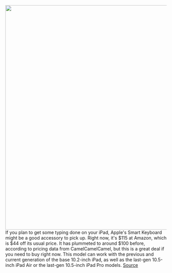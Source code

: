 <img src='https://cdn.vox-cdn.com/thumbor/tYT2TxgqyyF47xbV6kOB9zZii08=/0x0:2040x1360/1200x800/filters:focal(796x550:1122x876)/cdn.vox-cdn.com/uploads/chorus_image/image/69677147/vpavic_190829_3709_1169.0.jpg' width='700px' /><br/>
If you plan to get some typing done on your iPad, Apple's Smart Keyboard might be a good accessory to pick up. Right now, it's $115 at Amazon, which is $44 off its usual price. It has plummeted to around $100 before, according to pricing data from CamelCamelCamel, but this is a great deal if you need to buy right now. This model can work with the previous and current generation of the base 10.2-inch iPad, as well as the last-gen 10.5-inch iPad Air or the last-gen 10.5-inch iPad Pro models.
<a href='https://www.theverge.com/good-deals/2021/8/4/22609220/apple-ipad-keyboard-xbox-wireless-headset-controller-amazon-woot-deal-sale'> Source <a/>